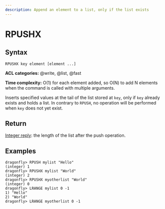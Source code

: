 ```yaml
---
description: Append an element to a list, only if the list exists
---
```


# RPUSHX

## Syntax

    RPUSHX key element [element ...]

**ACL categories:** @write, @list, @fast

**Time complexity:** O(1) for each element added, so O(N) to add N elements when the command is called with multiple arguments.

Inserts specified values at the tail of the list stored at `key`, only if `key`
already exists and holds a list.
In contrary to `RPUSH`, no operation will be performed when `key` does not yet
exist.

## Return

[Integer reply](https://redis.io/docs/reference/protocol-spec#resp-integers): the length of the list after the push operation.

## Examples

```shell
dragonfly> RPUSH mylist "Hello"
(integer) 1
dragonfly> RPUSHX mylist "World"
(integer) 2
dragonfly> RPUSHX myotherlist "World"
(integer) 0
dragonfly> LRANGE mylist 0 -1
1) "Hello"
2) "World"
dragonfly> LRANGE myotherlist 0 -1

```
